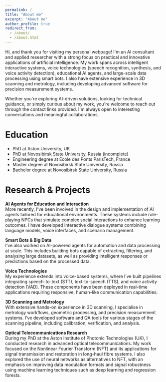 ```yaml
---
permalink: /
title: "About me"
excerpt: "About me"
author_profile: true
redirect_from: 
  - /about/
  - /about.html
---
```


Hi, and thank you for visiting my personal webpage!
I'm an AI consultant and applied researcher with a strong focus on practical and innovative applications of artificial intelligence. My work spans across intelligent interactive systems, voice technologies (speech recognition, synthesis, and voice activity detection), educational AI agents, and large-scale data processing using smart bots. I also have extensive experience in 3D scanning and metrology, including developing advanced software for precision measurement systems.

Whether you're exploring AI-driven solutions, looking for technical guidance, or simply curious about my work, you're welcome to reach out through the contact links provided. I'm always open to interesting conversations and meaningful collaborations.

Education
======

* PhD at Aston University, UK
* PhD at Novosibirsk State University, Russia (incomplete)
* Engineering degree at Ecole des Ponts ParisTech, France
* Master degree at Novosibirsk State University, Russia
* Bachelor degree at Novosibirsk State University, Russia

Research & Projects
======

**AI Agents for Education and Interaction**  
More recently, I’ve been involved in the design and implementation of AI agents tailored for educational environments. These systems include role-playing NPCs that simulate complex social interactions to enhance learning outcomes. I have developed interactive dialogue systems combining language models, voice interfaces, and scenario management.


**Smart Bots & Big Data**  
I’ve also worked on AI-powered agents for automation and data processing at scale. This includes building bots capable of extracting, filtering, and analysing large datasets, as well as providing intelligent responses or predictions based on the processed data.


**Voice Technologies**  
My experience extends into voice-based systems, where I’ve built pipelines integrating speech-to-text (STT), text-to-speech (TTS), and voice activity detection (VAD). These components have been deployed in real-time applications requiring responsive, human-like communication capabilities.


**3D Scanning and Metrology**  
With extensive hands-on experience in 3D scanning, I specialise in metrology workflows, geometric processing, and precision measurement systems. I’ve developed software and QA tools for various stages of the scanning pipeline, including calibration, verification, and analysis.


**Optical Telecommunications Research**  
During my PhD at the Aston Institute of Photonic Technologies (UK), I conducted research in advanced optical telecommunications. My work focused on the Nonlinear Fourier Transform (NFT) and its applications for signal transmission and restoration in long-haul fibre systems. I also explored the use of neural networks as alternatives to NFT, with an emphasis on improving data modulation formats and signal robustness using machine learning techniques such as deep learning and regression forests.
